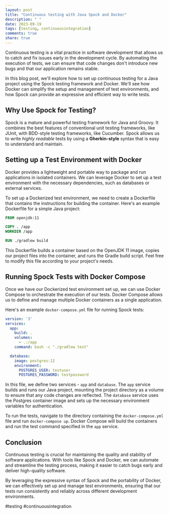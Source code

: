 ```yaml
---
layout: post
title: "Continuous testing with Java Spock and Docker"
description: " "
date: 2023-09-19
tags: [testing, continuousintegration]
comments: true
share: true
---
```


Continuous testing is a vital practice in software development that allows us to catch and fix issues early in the development cycle. By automating the execution of tests, we can ensure that code changes don't introduce new bugs and that our application remains stable.

In this blog post, we'll explore how to set up continuous testing for a Java project using the Spock testing framework and Docker. We'll see how Docker can simplify the setup and management of test environments, and how Spock can provide an expressive and efficient way to write tests.

## Why Use Spock for Testing?

Spock is a mature and powerful testing framework for Java and Groovy. It combines the best features of conventional unit testing frameworks, like JUnit, with BDD-style testing frameworks, like Cucumber. Spock allows us to write *highly readable* tests by using a **Gherkin-style** syntax that is easy to understand and maintain.

## Setting up a Test Environment with Docker

Docker provides a lightweight and portable way to package and run applications in isolated containers. We can leverage Docker to set up a test environment with the necessary dependencies, such as databases or external services.

To set up a Dockerized test environment, we need to create a Dockerfile that contains the instructions for building the container. Here's an example Dockerfile for a simple Java project:

```dockerfile
FROM openjdk:11

COPY . /app
WORKDIR /app

RUN ./gradlew build
```

This Dockerfile builds a container based on the OpenJDK 11 image, copies our project files into the container, and runs the Gradle build script. Feel free to modify this file according to your project's needs.

## Running Spock Tests with Docker Compose

Once we have our Dockerized test environment set up, we can use Docker Compose to orchestrate the execution of our tests. Docker Compose allows us to define and manage multiple Docker containers as a single application.

Here's an example `docker-compose.yml` file for running Spock tests:

```yaml
version: '3'
services:
  app:
    build: .
    volumes:
      - .:/app
    command: bash -c "./gradlew test"

  database:
    image: postgres:12
    environment:
      POSTGRES_USER: testuser
      POSTGRES_PASSWORD: testpassword
```

In this file, we define two services - `app` and `database`. The `app` service builds and runs our Java project, mounting the project directory as a volume to ensure that any code changes are reflected. The `database` service uses the Postgres container image and sets up the necessary environment variables for authentication.

To run the tests, navigate to the directory containing the `docker-compose.yml` file and run `docker-compose up`. Docker Compose will build the containers and run the test command specified in the `app` service.

## Conclusion

Continuous testing is crucial for maintaining the quality and stability of software applications. With tools like Spock and Docker, we can automate and streamline the testing process, making it easier to catch bugs early and deliver high-quality software.

By leveraging the expressive syntax of Spock and the portability of Docker, we can effectively set up and manage test environments, ensuring that our tests run consistently and reliably across different development environments.

#testing #continuousintegration